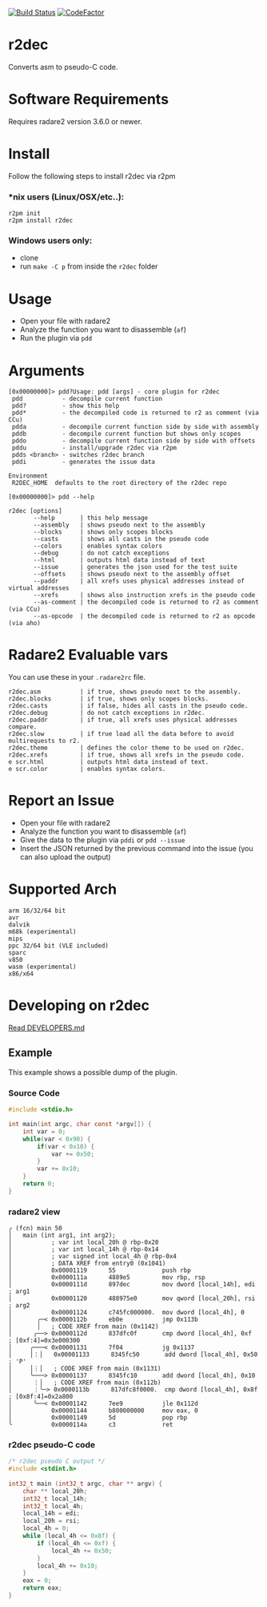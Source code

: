 [![Build Status](https://travis-ci.org/wargio/r2dec-js.svg?branch=master)](https://travis-ci.org/wargio/r2dec-js) [![CodeFactor](https://www.codefactor.io/repository/github/wargio/r2dec-js/badge)](https://www.codefactor.io/repository/github/wargio/r2dec-js)

r2dec
=====

Converts asm to pseudo-C code.

# Software Requirements

Requires radare2 version 3.6.0 or newer.

# Install

Follow the following steps to install r2dec via r2pm

### *nix users (Linux/OSX/etc..):

    r2pm init
    r2pm install r2dec

### Windows users only:

 - clone
 - run `make -C p` from inside the `r2dec` folder

# Usage

* Open your file with radare2
* Analyze the function you want to disassemble (`af`)
* Run the plugin via `pdd`

# Arguments

```
[0x00000000]> pdd?Usage: pdd [args] - core plugin for r2dec
 pdd           - decompile current function
 pdd?          - show this help
 pdd*          - the decompiled code is returned to r2 as comment (via CCu)
 pdda          - decompile current function side by side with assembly
 pddb          - decompile current function but shows only scopes
 pddo          - decompile current function side by side with offsets
 pddu          - install/upgrade r2dec via r2pm
 pdds <branch> - switches r2dec branch
 pddi          - generates the issue data

Environment
 R2DEC_HOME  defaults to the root directory of the r2dec repo

[0x00000000]> pdd --help

r2dec [options]
       --help       | this help message
       --assembly   | shows pseudo next to the assembly
       --blocks     | shows only scopes blocks
       --casts      | shows all casts in the pseudo code
       --colors     | enables syntax colors
       --debug      | do not catch exceptions
       --html       | outputs html data instead of text
       --issue      | generates the json used for the test suite
       --offsets    | shows pseudo next to the assembly offset
       --paddr      | all xrefs uses physical addresses instead of virtual addresses
       --xrefs      | shows also instruction xrefs in the pseudo code
       --as-comment | the decompiled code is returned to r2 as comment (via CCu)
       --as-opcode  | the decompiled code is returned to r2 as opcode (via aho)
```

# Radare2 Evaluable vars

You can use these in your `.radare2rc` file.

```
r2dec.asm           | if true, shows pseudo next to the assembly.
r2dec.blocks        | if true, shows only scopes blocks.
r2dec.casts         | if false, hides all casts in the pseudo code.
r2dec.debug         | do not catch exceptions in r2dec.
r2dec.paddr         | if true, all xrefs uses physical addresses compare.
r2dec.slow          | if true load all the data before to avoid multirequests to r2.
r2dec.theme         | defines the color theme to be used on r2dec.
r2dec.xrefs         | if true, shows all xrefs in the pseudo code.
e scr.html          | outputs html data instead of text.
e scr.color         | enables syntax colors.
```

# Report an Issue

* Open your file with radare2
* Analyze the function you want to disassemble (`af`)
* Give the data to the plugin via `pddi` or `pdd --issue`
* Insert the JSON returned by the previous command into the issue (you can also upload the output)

# Supported Arch

    arm 16/32/64 bit
    avr
    dalvik
    m68k (experimental)
    mips
    ppc 32/64 bit (VLE included)
    sparc
    v850
    wasm (experimental)
    x86/x64

# Developing on r2dec

[Read DEVELOPERS.md](https://github.com/wargio/r2dec-js/blob/master/DEVELOPERS.md)

## Example

This example shows a possible dump of the plugin.

### Source Code

```c
#include <stdio.h>

int main(int argc, char const *argv[]) {
    int var = 0;
    while(var < 0x90) {
        if(var < 0x10) {
            var += 0x50;
        }
        var += 0x10;
    }
    return 0;
}
```

### radare2 view


```
╭ (fcn) main 50
│   main (int arg1, int arg2);
│           ; var int local_20h @ rbp-0x20
│           ; var int local_14h @ rbp-0x14
│           ; var signed int local_4h @ rbp-0x4
│           ; DATA XREF from entry0 (0x1041)
│           0x00001119      55             push rbp
│           0x0000111a      4889e5         mov rbp, rsp
│           0x0000111d      897dec         mov dword [local_14h], edi  ; arg1
│           0x00001120      488975e0       mov qword [local_20h], rsi  ; arg2
│           0x00001124      c745fc000000.  mov dword [local_4h], 0
│       ╭─< 0x0000112b      eb0e           jmp 0x113b
│       │   ; CODE XREF from main (0x1142)
│      ╭──> 0x0000112d      837dfc0f       cmp dword [local_4h], 0xf   ; [0xf:4]=0x3e000300
│     ╭───< 0x00001131      7f04           jg 0x1137
│     │⋮│   0x00001133      8345fc50       add dword [local_4h], 0x50  ; 'P'
│     │⋮│   ; CODE XREF from main (0x1131)
│     ╰───> 0x00001137      8345fc10       add dword [local_4h], 0x10
│      ⋮│   ; CODE XREF from main (0x112b)
│      ⋮╰─> 0x0000113b      817dfc8f0000.  cmp dword [local_4h], 0x8f  ; [0x8f:4]=0x2a800
│      ╰──< 0x00001142      7ee9           jle 0x112d
│           0x00001144      b800000000     mov eax, 0
│           0x00001149      5d             pop rbp
╰           0x0000114a      c3             ret
```

### r2dec pseudo-C code

```c
/* r2dec pseudo C output */
#include <stdint.h>
 
int32_t main (int32_t argc, char ** argv) {
    char ** local_20h;
    int32_t local_14h;
    int32_t local_4h;
    local_14h = edi;
    local_20h = rsi;
    local_4h = 0;
    while (local_4h <= 0x8f) {
        if (local_4h <= 0xf) {
            local_4h += 0x50;
        }
        local_4h += 0x10;
    }
    eax = 0;
    return eax;
}
```
